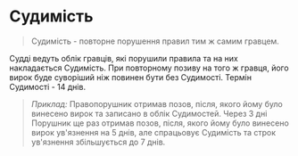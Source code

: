 # Судимість

>Судимість - повторне порушення правил тим ж самим гравцем.

Судді ведуть облік гравців, які порушили правила та на них накладається Судимість. При повторному позиву на того ж гравця, його вирок буде суворіший ніж повинен бути без Судимості. Термін Судимості - 14 днів.

> _Приклад:_ Правопорушник отримав позов, після, якого йому було винесено вирок та записано в облік Судимостей. Через 3 дні Порушник ще раз отримав позов, після, якого йому було винесено вирок ув'язнення на 5 днів, але спрацьовує Судимість та строк ув'язнення збільшується до 7 днів.